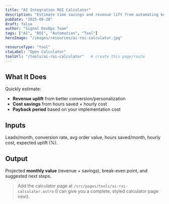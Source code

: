 ```yaml
---
title: "AI Integration ROI Calculator"
description: "Estimate time savings and revenue lift from automating key workflows with AI."
pubDate: "2025-08-28"
draft: false
author: "Signal DevOps Team"
tags: ["AI", "ROI", "Automation", "Tool"]
heroImage: "/images/resources/ai-roi-calculator.jpg"

resourceType: "tool"
ctaLabel: "Open Calculator"
toolUrl: "/tools/ai-roi-calculator"   # create this page/route
---
```


## What It Does

Quickly estimate:  
- **Revenue uplift** from better conversion/personalization  
- **Cost savings** from hours saved × hourly cost  
- **Payback period** based on your implementation cost

## Inputs
Leads/month, conversion rate, avg order value, hours saved/month, hourly cost, expected uplift (%).

## Output
Projected **monthly value** (revenue + savings), break-even point, and suggested next steps.

> Add the calculator page at `/src/pages/tools/ai-roi-calculator.astro` (I can give you a complete, styled calculator page next).
